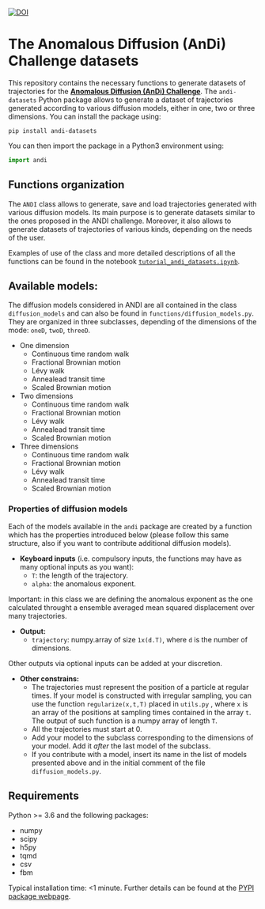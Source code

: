 [![DOI](https://zenodo.org/badge/DOI/10.5281/zenodo.4775311.svg)](https://doi.org/10.5281/zenodo.4775311)


# The Anomalous Diffusion (AnDi) Challenge datasets

This repository contains the necessary functions to generate datasets of trajectories for the [**Anomalous Diffusion (AnDi) Challenge**](http://andi-challenge.org/). The `andi-datasets` Python package allows to generate a dataset of trajectories generated according to various diffusion models, either in one, two or three dimensions. You can install the package using:


```
pip install andi-datasets
```
 
You can then import the package in a Python3 environment using:

```python
import andi
```


## Functions organization

The `ANDI` class allows to generate, save and load trajectories generated with various diffusion models. Its main purpose is to generate datasets similar to the ones proposed in the ANDI challenge. Moreover, it also allows to generate datasets of trajectories of various kinds, depending on the needs of the user. 

Examples of use of the class and more detailed descriptions of all the functions can be found in the notebook [`tutorial_andi_datasets.ipynb`](https://github.com/AnDiChallenge/ANDI_datasets/blob/master/tutorial_andi_datasets.ipynb).


## Available models:

The diffusion models considered in ANDI are all contained in the class `diffusion_models` and can also be found in `functions/diffusion_models.py`. They are organized in three subclasses, depending of the dimensions of the mode: `oneD`, `twoD`, `threeD`.
- One dimension
    - Continuous time random walk
    - Fractional Brownian motion
    - Lévy walk
    - Annealead transit time
    - Scaled Brownian motion
- Two dimensions
    - Continuous time random walk
    - Fractional Brownian motion
    - Lévy walk
    - Annealead transit time
    - Scaled Brownian motion
- Three dimensions
    - Continuous time random walk
    - Fractional Brownian motion
    - Lévy walk
    - Annealead transit time
    - Scaled Brownian motion

### Properties of diffusion models

Each of the models available in the `andi` package are created by a function which has the properties introduced below (please follow this same structure, also if you want to contribute additional diffusion models).

- **Keyboard inputs** (i.e. compulsory inputs, the functions may have as many optional inputs as you want):
    - `T`: the length of the trajectory.
    - `alpha`: the anomalous exponent. 
    
Important: in this class we are defining the anomalous exponent as the one calculated throught a ensemble averaged mean squared displacement over many trajectories. 

- **Output:**
    - `trajectory`: numpy.array of size `1x(d.T)`, where `d` is the number of dimensions.
    
Other outputs via optional inputs can be added at your discretion.


- **Other constrains:**
    - The trajectories must represent the position of a particle at regular times. If your model is constructed with irregular sampling, you can use the function `regularize(x,t,T)` placed in `utils.py` , where `x` is an array of the positions at sampling times contained in the array `t`. The output of such function is a numpy array of length `T`.
    - All the trajectories must start at 0.
    - Add your model to the subclass corresponding to the dimensions of your model. Add it *after* the last model of the subclass.
    - If you contribute with a model, insert its name in the list of models presented above and in the initial comment of the file `diffusion_models.py`.

## Requirements

Python >= 3.6 and the following packages:
- numpy
- scipy
- h5py
- tqmd
- csv
- fbm

Typical installation time: <1 minute. Further details can be found at the [PYPI package webpage](https://pypi.org/project/andi-datasets/).
